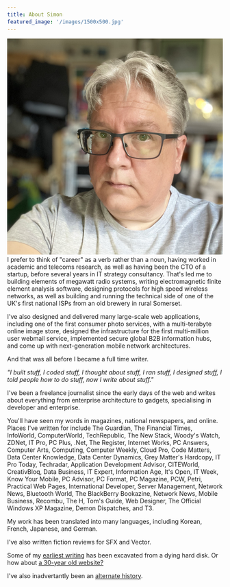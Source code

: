 ```yaml
---
title: About Simon
featured_image: '/images/1500x500.jpg'
---
```

![Simon Bisson headshot](/images/headshot2023.png)
I prefer to think of "career" as a verb rather than a noun, having worked in academic and telecoms research, as well as having been the CTO of a startup, before several years in IT strategy consultancy. That's led me to building elements of megawatt radio systems, writing electromagnetic finite element analysis software, designing protocols for high speed wireless networks, as well as building and running the technical side of one of the UK's first national ISPs from an old brewery in rural Somerset.

I've also designed and delivered many large-scale web applications, including one of the first consumer photo services, with a multi-terabyte online image store, designed the infrastructure for the first multi-million user webmail service, implemented secure global B2B information hubs, and come up with next-generation mobile network architectures.

And that was all before I became a full time writer.

*"I built stuff, I coded stuff, I thought about stuff, I ran stuff, I designed stuff, I told people how to do stuff, now I write about stuff."*

I've been a freelance journalist since the early days of the web and writes about everything from enterprise architecture to gadgets, specialising in developer and enterprise.

You'll have seen my words in magazines, national newspapers, and online. Places I've written for include The Guardian, The Financial Times, InfoWorld, ComputerWorld, TechRepublic, The New Stack, Woody's Watch, ZDNet, IT Pro, PC Plus, .Net, The Register, Internet Works, PC Answers, Computer Arts, Computing, Computer Weekly, Cloud Pro, Code Matters, Data Center Knowledge, Data Center Dynamics, Grey Matter's Hardcopy, IT Pro Today, Techradar, Application Development Advisor, CITEWorld, CreativBloq, Data Business, IT Expert, Information Age, It's Open, IT Week, Know Your Mobile, PC Advisor, PC Format, PC Magazine, PCW, Petri, Practical Web Pages, International Developer, Server Management, Network News, Bluetooth World, The BlackBerry Bookazine, Network News, Mobile Business, Recombu, The H, Tom's Guide, Web Designer, The Official Windows XP Magazine, Demon Dispatches, and T3.

My work has been translated into many languages, including Korean, French, Japanese, and German.

I've also written fiction reviews for SFX and Vector.

Some of my [earliest writing](https://sbisson.tumblr.com/) has been excavated from a dying hard disk. Or how about [a 30-year old website?](https://sbisson1995.azurewebsites.net/)

I've also inadvertantly been an [alternate history](https://www.zdnet.com/article/a-glimpse-into-alternate-tech-history-with-the-apple-newton/).